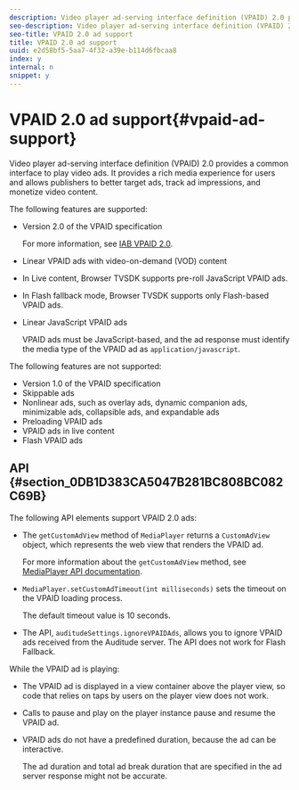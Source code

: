 ```yaml
---
description: Video player ad-serving interface definition (VPAID) 2.0 provides a common interface to play video ads. It provides a rich media experience for users and allows publishers to better target ads, track ad impressions, and monetize video content.
seo-description: Video player ad-serving interface definition (VPAID) 2.0 provides a common interface to play video ads. It provides a rich media experience for users and allows publishers to better target ads, track ad impressions, and monetize video content.
seo-title: VPAID 2.0 ad support
title: VPAID 2.0 ad support
uuid: e2d58bf5-5aa7-4f32-a39e-b114d6fbcaa8
index: y
internal: n
snippet: y
---
```


# VPAID 2.0 ad support{#vpaid-ad-support}

Video player ad-serving interface definition (VPAID) 2.0 provides a common interface to play video ads. It provides a rich media experience for users and allows publishers to better target ads, track ad impressions, and monetize video content.

The following features are supported:

* Version 2.0 of the VPAID specification

  For more information, see [IAB VPAID 2.0](http://www.iab.com/guidelines/digital-video-player-ad-interface-definition-vpaid-2-0/). 
* Linear VPAID ads with video-on-demand (VOD) content 
* In Live content, Browser TVSDK supports pre-roll JavaScript VPAID ads. 
* In Flash fallback mode, Browser TVSDK supports only Flash-based VPAID ads. 
* Linear JavaScript VPAID ads

  VPAID ads must be JavaScript-based, and the ad response must identify the media type of the VPAID ad as `application/javascript`.

The following features are not supported:

* Version 1.0 of the VPAID specification 
* Skippable ads 
* Nonlinear ads, such as overlay ads, dynamic companion ads, minimizable ads, collapsible ads, and expandable ads 
* Preloading VPAID ads 
* VPAID ads in live content 
* Flash VPAID ads

## API {#section_0DB1D383CA5047B281BC808BC082C69B}

The following API elements support VPAID 2.0 ads:

* The `getCustomAdView` method of `MediaPlayer` returns a `CustomAdView` object, which represents the web view that renders the VPAID ad.

  For more information about the `getCustomAdView` method, see [MediaPlayer API documentation](http://help.adobe.com/en_US/primetime/api/psdk/browser_tvsdk/AdobePSDK.MediaPlayer.html). 

* `MediaPlayer.setCustomAdTimeout(int milliseconds)` sets the timeout on the VPAID loading process.

  The default timeout value is 10 seconds. 

* The API, `auditudeSettings.ignoreVPAIDAds`, allows you to ignore VPAID ads received from the Auditude server. The API does not work for Flash Fallback.

While the VPAID ad is playing:

* The VPAID ad is displayed in a view container above the player view, so code that relies on taps by users on the player view does not work. 
* Calls to pause and play on the player instance pause and resume the VPAID ad. 
* VPAID ads do not have a predefined duration, because the ad can be interactive.

  The ad duration and total ad break duration that are specified in the ad server response might not be accurate.


